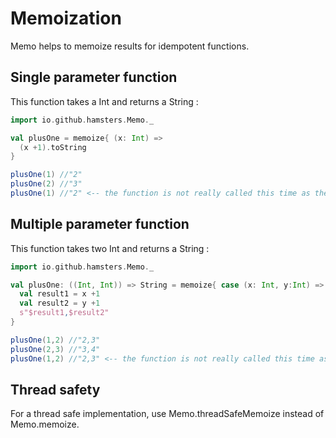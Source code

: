 # Memoization

Memo helps to memoize results for idempotent functions.

## Single parameter function 

This function takes a Int and returns a String : 

```scala
import io.github.hamsters.Memo._

val plusOne = memoize{ (x: Int) => 
  (x +1).toString
}

plusOne(1) //"2"
plusOne(2) //"3"
plusOne(1) //"2" <-- the function is not really called this time as the result has been memoized before
```

## Multiple parameter function

This function takes two Int and returns a String : 

```scala
import io.github.hamsters.Memo._

val plusOne: ((Int, Int)) => String = memoize{ case (x: Int, y:Int) =>
  val result1 = x +1
  val result2 = y +1
  s"$result1,$result2"
}

plusOne(1,2) //"2,3"
plusOne(2,3) //"3,4"
plusOne(1,2) //"2,3" <-- the function is not really called this time as the result has been memoized before
```

## Thread safety

For a thread safe implementation, use Memo.threadSafeMemoize instead of Memo.memoize.
